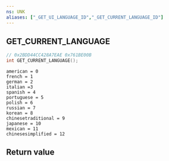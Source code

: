 ```yaml
---
ns: UNK
aliases: ["_GET_UI_LANGUAGE_ID","_GET_CURRENT_LANGUAGE_ID"]
---
```

## GET_CURRENT_LANGUAGE

```c
// 0x2BDD44CC428A7EAE 0x761BE00B
int GET_CURRENT_LANGUAGE();
```

```
american = 0  
french = 1   
german = 2  
italian =3  
spanish = 4  
portuguese = 5  
polish = 6  
russian = 7  
korean = 8  
chinesetraditional = 9  
japanese = 10  
mexican = 11  
chinesesimplified = 12
```

## Return value
